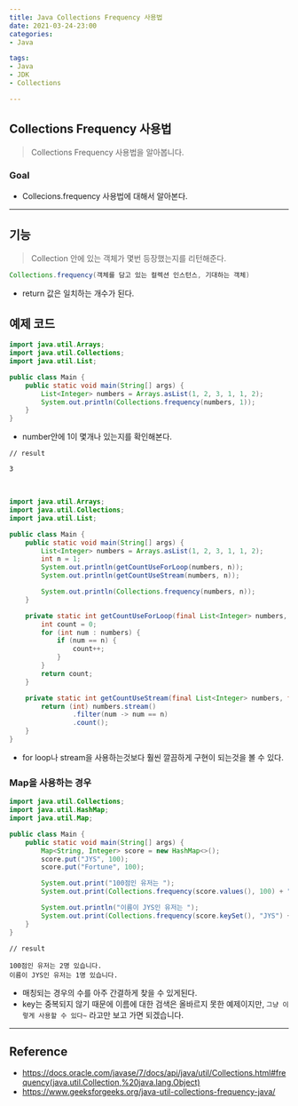 ```yaml
---
title: Java Collections Frequency 사용법
date: 2021-03-24-23:00
categories:
- Java

tags:
- Java
- JDK
- Collections

---
```


## Collections Frequency 사용법
> Collections Frequency 사용법을 알아봅니다.

### Goal
- Collecions.frequency 사용법에 대해서 알아본다.

---
  
## 기능
> Collection 안에 있는 객체가 몇번 등장했는지를 리턴해준다.

```java
Collections.frequency(객체를 담고 있는 컬렉션 인스턴스, 기대하는 객체)
```

- return 값은 일치하는 개수가 된다.

## 예제 코드

```java
import java.util.Arrays;
import java.util.Collections;
import java.util.List;

public class Main {
    public static void main(String[] args) {
        List<Integer> numbers = Arrays.asList(1, 2, 3, 1, 1, 2);
        System.out.println(Collections.frequency(numbers, 1));
    }
}
```

- number안에 1이 몇개나 있는지를 확인해본다.

```
// result

3
```

<br>

```java
import java.util.Arrays;
import java.util.Collections;
import java.util.List;

public class Main {
    public static void main(String[] args) {
        List<Integer> numbers = Arrays.asList(1, 2, 3, 1, 1, 2);
        int n = 1;
        System.out.println(getCountUseForLoop(numbers, n));
        System.out.println(getCountUseStream(numbers, n));

        System.out.println(Collections.frequency(numbers, n));
    }

    private static int getCountUseForLoop(final List<Integer> numbers, final int n,) {
        int count = 0;
        for (int num : numbers) {
            if (num == n) {
                count++;
            }
        }
        return count;
    }

    private static int getCountUseStream(final List<Integer> numbers, final int n) {
        return (int) numbers.stream()
                .filter(num -> num == n)
                .count();
    }
}
```

- for loop나 stream을 사용하는것보다 훨씬 깔끔하게 구현이 되는것을 볼 수 있다.


### Map을 사용하는 경우

```java
import java.util.Collections;
import java.util.HashMap;
import java.util.Map;

public class Main {
    public static void main(String[] args) {
        Map<String, Integer> score = new HashMap<>();
        score.put("JYS", 100);
        score.put("Fortune", 100);

        System.out.print("100점인 유저는 ");
        System.out.print(Collections.frequency(score.values(), 100) + "명 있습니다.");

        System.out.println("이름이 JYS인 유저는 ");
        System.out.print(Collections.frequency(score.keySet(), "JYS") + "명 있습니다.");
    }
}
```

```
// result

100점인 유저는 2명 있습니다.
이름이 JYS인 유저는 1명 있습니다.
```

- 매칭되는 경우의 수를 아주 간결하게 찾을 수 있게된다.
- key는 중복되지 않기 때문에 이름에 대한 검색은 올바르지 못한 예제이지만, `그냥 이렇게 사용할 수 있다~` 라고만 보고 가면 되겠습니다.

---

## Reference
- https://docs.oracle.com/javase/7/docs/api/java/util/Collections.html#frequency(java.util.Collection,%20java.lang.Object)
- https://www.geeksforgeeks.org/java-util-collections-frequency-java/
